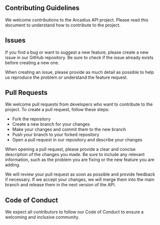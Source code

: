 ## Contributing Guidelines
We welcome contributions to the Arcadius API project. Please read this document to understand how to contribute to the project.

## Issues
If you find a bug or want to suggest a new feature, please create a new issue in our GitHub repository. Be sure to check if the issue already exists before creating a new one.

When creating an issue, please provide as much detail as possible to help us reproduce the problem or understand the feature request.

## Pull Requests
We welcome pull requests from developers who want to contribute to the project. To create a pull request, follow these steps:

- Fork the repository
- Create a new branch for your changes
- Make your changes and commit them to the new branch
- Push your branch to your forked repository
- Open a pull request in our repository and describe your changes

When opening a pull request, please provide a clear and concise description of the changes you made. Be sure to include any relevant information, such as the problem you are fixing or the new feature you are adding.

We will review your pull request as soon as possible and provide feedback if necessary. If we accept your changes, we will merge them into the main branch and release them in the next version of the API.

## Code of Conduct
We expect all contributors to follow our Code of Conduct to ensure a welcoming and inclusive community.
